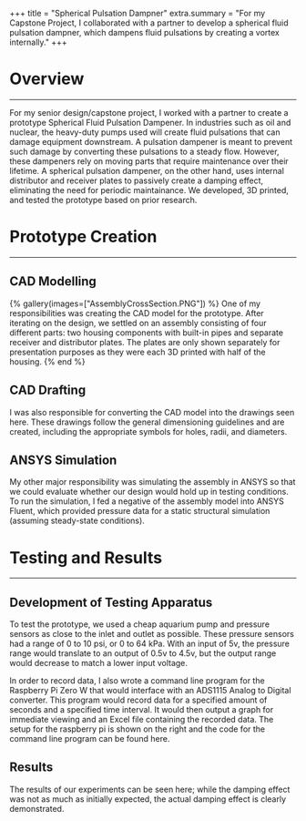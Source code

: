 +++
title = "Spherical Pulsation Dampner"
extra.summary = "For my Capstone Project, I collaborated with a partner to develop a spherical fluid pulsation dampner, which dampens fluid pulsations by creating a vortex internally."
+++

# Overview
------

For my senior design/capstone project, I worked with a partner to create a prototype Spherical Fluid Pulsation Dampener. In industries such as oil and nuclear, the heavy-duty pumps used will create fluid pulsations that can damage equipment downstream. A pulsation dampener is meant to prevent such damage by converting these pulsations to a steady flow. However, these dampeners rely on moving parts that require maintenance over their lifetime. A spherical pulsation dampener, on the other hand, uses internal distributor and receiver plates to passively create a damping effect, eliminating the need for periodic maintainance. We developed, 3D printed, and tested the prototype based on prior research.

# Prototype Creation
------

## CAD Modelling

{% gallery(images=["AssemblyCrossSection.PNG"]) %}
One of my responsibilities was creating the CAD model for the prototype. After iterating on the design, we settled on an assembly consisting of four different parts: two housing components with built-in pipes and separate receiver and distributor plates. The plates are only shown separately for presentation purposes as they were each 3D printed with half of the housing.
{% end %}

## CAD Drafting
I was also responsible for converting the CAD model into the drawings seen here. These drawings follow the general dimensioning guidelines and are created, including the appropriate symbols for holes, radii, and diameters.

## ANSYS Simulation

My other major responsibility was simulating the assembly in ANSYS so that we could evaluate whether our design would hold up in testing conditions. To run the simulation, I fed a negative of the assembly model into ANSYS Fluent, which provided pressure data for a static structural simulation (assuming steady-state conditions). 

# Testing and Results
------
## Development of Testing Apparatus
To test the prototype, we used a cheap aquarium pump and pressure sensors as close to the inlet and outlet as possible. These pressure sensors had a range of 0 to 10 psi, or 0 to 64 kPa. With an input of 5v, the pressure range would translate to an output of 0.5v to 4.5v, but the output range would decrease to match a lower input voltage.

In order to record data, I also wrote a command line program for the Raspberry Pi Zero W that would interface with an ADS1115 Analog to Digital converter. This program would record data for a specified amount of seconds and a specified time interval. It would then output a graph for immediate viewing and an Excel file containing the recorded data. The setup for the raspberry pi is shown on the right and the code for the command line program can be found here.

## Results
The results of our experiments can be seen here; while the damping effect was not as much as initially expected, the actual damping effect is clearly demonstrated.